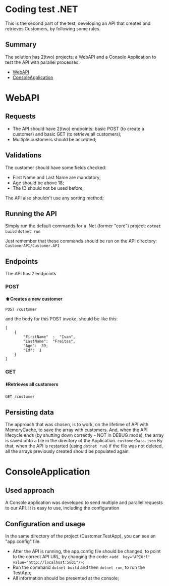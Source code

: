 # Coding test .NET
This is the second part of the test, developing an API that creates and retrieves Customers, by following some rules.

## Summary

The solution has 2(two) projects: a WebAPI and a Console Application to test the API with parallel processes.

- [WebAPI](#titles)
- [ConsoleApplication](#paragraph)

# WebAPI

## Requests

- The API should have 2(two) endpoints: basic POST (to create a customer) and basic GET (to retrieve all customers);
- Multiple customers should be accepted;

## Validations


The customer should have some fields checked:
- First Name and Last Name are mandatory;
- Age should be above 18;
- The ID should not be used before;

The API also shouldn't use any sorting method;


## Running the API

Simply run the default commands for a .Net (former "core") project:
`dotnet build`
`dotnet run`

Just remember that these commands should be run on the API directory: `CustomerAPI/Customer.API`

## Endpoints

The API has 2 endpoints

### POST

#### :arrow_up:Creates a new customer
```http
POST /customer
```
and the body for this POST invoke, should be like this:

```
[
	{
		"FirstName"  :  "Ivan",
		"LastName":  "Freitas",
		"Age":  39,
		"Id":  1
	}
]
```

### GET

#### :arrow_down:Retrieves all customers
```http
GET /customer
```

## Persisting data

The approach that was chosen, is to work, on the lifetime of API with MemoryCache, to save the array with customers.
And, when the API lifecycle ends (by shutting down correctly - NOT in DEBUG mode), the array is saved onto a file in the directory of the Application. `customerData.json`
By that, when the API is restarted (using `dotnet run`) if the file was not deleted, all the arrays previously created should be populated again.


# ConsoleApplication

## Used approach

A Console application was developed to send multiple and parallel requests to our API.
It is easy to use, including the configuration

## Configuration and usage

In the same directory of the project (Customer.TestApp), you can see an "app.config" file. 
- After the API is running, the app.config file should be changed, to point to the correct API URL, by changing the code:  `<add  key="APIUrl"  value="http://localhost:5031"/>`;
- Run the command `dotnet build` and then `dotnet run`, to run the TestApp; 
- All information should be presented at the console;
